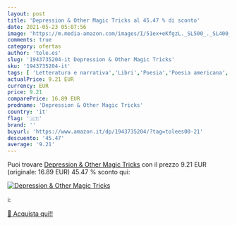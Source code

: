 ```yaml
---
layout: post
title: 'Depression & Other Magic Tricks al 45.47 % di sconto'
date: 2021-05-23 05:07:56
image: 'https://m.media-amazon.com/images/I/51ex+eKfgzL._SL500_._SL400_.jpg'
comments: true
category: ofertas
author: 'tole.es'
slug: '1943735204-it Depression & Other Magic Tricks'
sku: '1943735204-it'
tags: [ 'Letteratura e narrativa','Libri','Poesia','Poesia americana','Poesia canadese','Poesia regionale e culturale','Poesia sulla famiglia','Poesie scritte da donne','Temi e stili poetici', ]
actualPrice: 9.21 EUR
currency: EUR
price: 9.21
comparePrice: 16.89 EUR
prodname: 'Depression & Other Magic Tricks'
country: 'it'
flag: '🇮🇹'
brand: ''
buyurl: 'https://www.amazon.it/dp/1943735204/?tag=tolees00-21'
descuento: '45.47'
average: '9.21'
---
```


Puoi trovare [Depression & Other Magic Tricks](https://www.amazon.it/dp/1943735204/?tag=tolees00-21) con il prezzo 9.21 EUR (originale: 16.89 EUR) 45.47 % sconto qui:

[![Depression & Other Magic Tricks](https://m.media-amazon.com/images/I/51ex+eKfgzL._SL500_._SL400_.jpg)](https://www.amazon.it/dp/1943735204/?tag=tolees00-21)

ℹ️:


[🛒 Acquista qui!!](https://www.amazon.it/dp/1943735204/?tag=tolees00-21)
